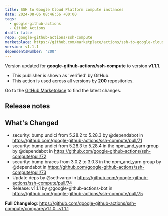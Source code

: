 ```yaml
---
title: SSH to Google Cloud Platform compute instances
date: 2024-08-06 08:46:56 +00:00
tags:
  - google-github-actions
  - GitHub Actions
draft: false
repo: google-github-actions/ssh-compute
marketplace: https://github.com/marketplace/actions/ssh-to-google-cloud-platform-compute-instances
version: v1.1.1
dependentsNumber: "200"
---
```



Version updated for **google-github-actions/ssh-compute** to version **v1.1.1**.
- This publisher is shown as 'verified' by GitHub.
- This action is used across all versions by **200** repositories.

Go to the [GitHub Marketplace](https://github.com/marketplace/actions/ssh-to-google-cloud-platform-compute-instances) to find the latest changes.

## Release notes

## What's Changed
* security: bump undici from 5.28.2 to 5.28.3 by @dependabot in https://github.com/google-github-actions/ssh-compute/pull/71
* security: bump undici from 5.28.3 to 5.28.4 in the npm_and_yarn group by @dependabot in https://github.com/google-github-actions/ssh-compute/pull/72
* security: bump braces from 3.0.2 to 3.0.3 in the npm_and_yarn group by @dependabot in https://github.com/google-github-actions/ssh-compute/pull/73
* Update deps by @sethvargo in https://github.com/google-github-actions/ssh-compute/pull/74
* Release: v1.1.1 by @google-github-actions-bot in https://github.com/google-github-actions/ssh-compute/pull/75


**Full Changelog**: https://github.com/google-github-actions/ssh-compute/compare/v1.1.0...v1.1.1
